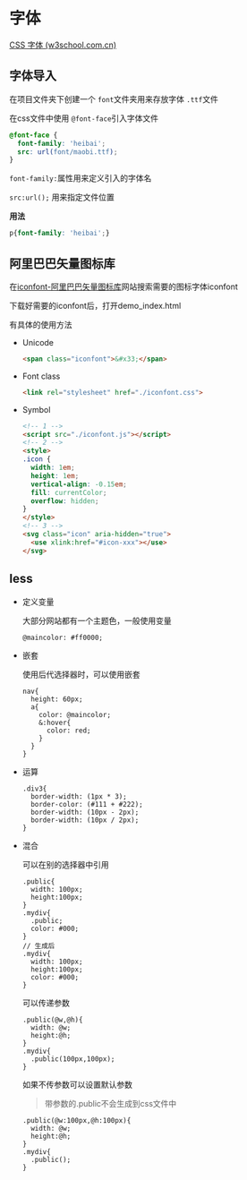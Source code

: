 # 字体

[CSS 字体 (w3school.com.cn)](https://www.w3school.com.cn/css/css_font.asp)

## 字体导入

在项目文件夹下创建一个 `font`文件夹用来存放字体 `.ttf`文件

在css文件中使用 `@font-face`引入字体文件

```css
@font-face {
  font-family: 'heibai';
  src: url(font/maobi.ttf);
}
```

`font-family:`属性用来定义引入的字体名

`src:url();` 用来指定文件位置

**用法**

```css
p{font-family: 'heibai';}
```



## 阿里巴巴矢量图标库

在[iconfont-阿里巴巴矢量图标库](https://www.iconfont.cn/)网站搜索需要的图标字体iconfont

下载好需要的iconfont后，打开demo_index.html

有具体的使用方法

* Unicode

  ```html
  <span class="iconfont">&#x33;</span>
  ```

* Font class

  ```html
  <link rel="stylesheet" href="./iconfont.css">
  ```

* Symbol

  ```html
  <!-- 1 -->
  <script src="./iconfont.js"></script>
  <!-- 2 -->
  <style>
  .icon {
    width: 1em;
    height: 1em;
    vertical-align: -0.15em;
    fill: currentColor;
    overflow: hidden;
  }
  </style>
  <!-- 3 -->
  <svg class="icon" aria-hidden="true">
    <use xlink:href="#icon-xxx"></use>
  </svg>
  ```



## less

* 定义变量

  大部分网站都有一个主题色，一般使用变量

  ```less
  @maincolor: #ff0000;
  ```

* 嵌套

  使用后代选择器时，可以使用嵌套

  ```less
  nav{
    height: 60px;
    a{
      color: @maincolor;
      &:hover{
        color: red;
      }
    }
  }
  ```

* 运算

  ```less
  .div3{
    border-width: (1px * 3);
    border-color: (#111 + #222);
    border-width: (10px - 2px);
    border-width: (10px / 2px);
  }
  ```

* 混合

  可以在别的选择器中引用

  ```less
  .public{
    width: 100px;
    height:100px;
  }
  .mydiv{
    .public;
    color: #000;
  }
  // 生成后
  .mydiv{
    width: 100px;
    height:100px;
    color: #000;
  }
  ```

  可以传递参数

  ```less
  .public(@w,@h){
    width: @w;
    height:@h;
  }
  .mydiv{
    .public(100px,100px);
  }
  ```

  如果不传参数可以设置默认参数

  > 带参数的.public不会生成到css文件中

  ```less
  .public(@w:100px,@h:100px){
    width: @w;
    height:@h;
  }
  .mydiv{
    .public();
  }
  ```

  














